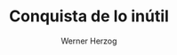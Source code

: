 ---
title: "Conquista de lo inútil"
subtitle: ""
description: ""
layout: book
author: Werner Herzog
started: 2019-07-31
read: 2019-07-31
status: read
rating: 5
color: 
cover: 
pages: 384
progress: 0
link: 
---